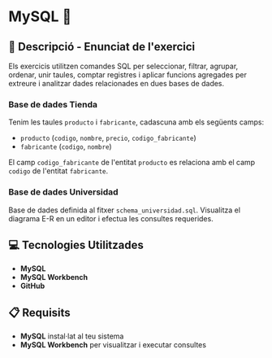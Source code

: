 # MySQL 🎯

## 📄 Descripció - Enunciat de l'exercici

Els exercicis utilitzen comandes SQL per seleccionar, filtrar, agrupar, ordenar, unir taules, comptar registres i aplicar funcions agregades per extreure i analitzar dades relacionades en dues bases de dades.

### Base de dades Tienda

Tenim les taules `producto` i `fabricante`, cadascuna amb els següents camps:

- `producto` (`codigo`, `nombre`, `precio`, `codigo_fabricante`)
- `fabricante` (`codigo`, `nombre`)

El camp `codigo_fabricante` de l'entitat `producto` es relaciona amb el camp `codigo` de l'entitat `fabricante`.

### Base de dades Universidad

Base de dades definida al fitxer `schema_universidad.sql`. Visualitza el diagrama E-R en un editor i efectua les consultes requerides.

## 💻 Tecnologies Utilitzades

- **MySQL**
- **MySQL Workbench**
- **GitHub**

## 📋 Requisits

- **MySQL** instal·lat al teu sistema
- **MySQL Workbench** per visualitzar i executar consultes
